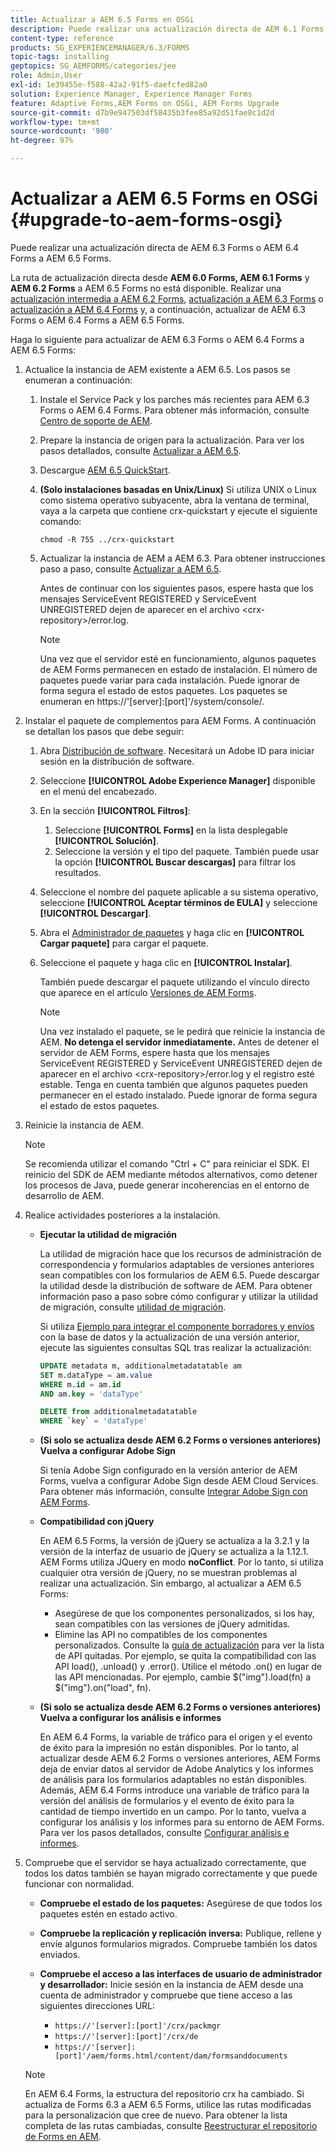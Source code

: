 ```yaml
---
title: Actualizar a AEM 6.5 Forms en OSGi
description: Puede realizar una actualización directa de AEM 6.1 Forms, AEM 6.2 Forms y LiveCycle ES4 SP1 a AEM 6.3 Forms.
content-type: reference
products: SG_EXPERIENCEMANAGER/6.3/FORMS
topic-tags: installing
geptopics: SG_AEMFORMS/categories/jee
role: Admin,User
exl-id: 1e39455e-f588-42a2-91f5-daefcfed82a0
solution: Experience Manager, Experience Manager Forms
feature: Adaptive Forms,AEM Forms on OSGi, AEM Forms Upgrade
source-git-commit: d7b9e947503df58435b3fee85a92d51fae8c1d2d
workflow-type: tm+mt
source-wordcount: '980'
ht-degree: 97%

---
```


# Actualizar a AEM 6.5 Forms en OSGi {#upgrade-to-aem-forms-osgi}

Puede realizar una actualización directa de AEM 6.3 Forms o AEM 6.4 Forms a AEM 6.5 Forms.

La ruta de actualización directa desde **AEM 6.0 Forms, AEM 6.1 Forms** y **AEM 6.2 Forms** a AEM 6.5 Forms no está disponible. Realizar una [actualización intermedia a AEM 6.2 Forms](https://helpx.adobe.com/es/experience-manager/6-2/forms/using/upgrade.html), [actualización a AEM 6.3 Forms](https://helpx.adobe.com/es/experience-manager/6-3/forms/using/upgrade.html) o [actualización a AEM 6.4 Forms](/help/forms/using/upgrade.md) y, a continuación, actualizar de AEM 6.3 Forms o AEM 6.4 Forms a AEM 6.5 Forms.

Haga lo siguiente para actualizar de AEM 6.3 Forms o AEM 6.4 Forms a AEM 6.5 Forms:

1. Actualice la instancia de AEM existente a AEM 6.5. Los pasos se enumeran a continuación:

   1. Instale el Service Pack y los parches más recientes para AEM 6.3 Forms o AEM 6.4 Forms. Para obtener más información, consulte [Centro de soporte de AEM](https://helpx.adobe.com/es/experience-manager/aem-releases-updates.html).
   1. Prepare la instancia de origen para la actualización. Para ver los pasos detallados, consulte [Actualizar a AEM 6.5](/help/sites-deploying/upgrade.md).
   1. Descargue [AEM 6.5 QuickStart](/help/sites-deploying/deploy.md#getting%20the%20software).
   1. **(Solo instalaciones basadas en Unix/Linux)** Si utiliza UNIX o Linux como sistema operativo subyacente, abra la ventana de terminal, vaya a la carpeta que contiene crx-quickstart y ejecute el siguiente comando:

      `chmod -R 755 ../crx-quickstart`

   1. Actualizar la instancia de AEM a AEM 6.3. Para obtener instrucciones paso a paso, consulte [Actualizar a AEM 6.5](/help/sites-deploying/upgrade.md).

      Antes de continuar con los siguientes pasos, espere hasta que los mensajes ServiceEvent REGISTERED y ServiceEvent UNREGISTERED dejen de aparecer en el archivo &lt;crx-repository>/error.log.

      >[!NOTE]
      >
      >Una vez que el servidor esté en funcionamiento, algunos paquetes de AEM Forms permanecen en estado de instalación. El número de paquetes puede variar para cada instalación. Puede ignorar de forma segura el estado de estos paquetes. Los paquetes se enumeran en https://&#39;[server]:[port]&#39;/system/console/.

1. Instalar el paquete de complementos para AEM Forms. A continuación se detallan los pasos que debe seguir:

   1. Abra [Distribución de software](https://experience.adobe.com/downloads). Necesitará un Adobe ID para iniciar sesión en la distribución de software.
   1. Seleccione **[!UICONTROL Adobe Experience Manager]** disponible en el menú del encabezado.
   1. En la sección **[!UICONTROL Filtros]**:
      1. Seleccione **[!UICONTROL Forms]** en la lista desplegable **[!UICONTROL Solución]**.
      1. Seleccione la versión y el tipo del paquete. También puede usar la opción **[!UICONTROL Buscar descargas]** para filtrar los resultados.
   1. Seleccione el nombre del paquete aplicable a su sistema operativo, seleccione **[!UICONTROL Aceptar términos de EULA]** y seleccione **[!UICONTROL Descargar]**.
   1. Abra el [Administrador de paquetes](https://experienceleague.adobe.com/docs/experience-manager-65/administering/contentmanagement/package-manager.html?lang=es) y haga clic en **[!UICONTROL Cargar paquete]** para cargar el paquete.
   1. Seleccione el paquete y haga clic en **[!UICONTROL Instalar]**.

      También puede descargar el paquete utilizando el vínculo directo que aparece en el artículo [Versiones de AEM Forms](https://helpx.adobe.com/es/aem-forms/kb/aem-forms-releases.html).

      >[!NOTE]
      >
      >Una vez instalado el paquete, se le pedirá que reinicie la instancia de AEM. **No detenga el servidor inmediatamente.** Antes de detener el servidor de AEM Forms, espere hasta que los mensajes ServiceEvent REGISTERED y ServiceEvent UNREGISTERED dejen de aparecer en el archivo &lt;crx-repository>/error.log y el registro esté estable. Tenga en cuenta también que algunos paquetes pueden permanecer en el estado instalado. Puede ignorar de forma segura el estado de estos paquetes.

1. Reinicie la instancia de AEM.

   >[!NOTE]
   >
   >Se recomienda utilizar el comando &quot;Ctrl + C&quot; para reiniciar el SDK. El reinicio del SDK de AEM mediante métodos alternativos, como detener los procesos de Java, puede generar incoherencias en el entorno de desarrollo de AEM.

1. Realice actividades posteriores a la instalación.

   * **Ejecutar la utilidad de migración**

     La utilidad de migración hace que los recursos de administración de correspondencia y formularios adaptables de versiones anteriores sean compatibles con los formularios de AEM 6.5. Puede descargar la utilidad desde la distribución de software de AEM. Para obtener información paso a paso sobre cómo configurar y utilizar la utilidad de migración, consulte [utilidad de migración](../../forms/using/migration-utility.md).

     Si utiliza [Ejemplo para integrar el componente borradores y envíos](https://helpx.adobe.com/es/experience-manager/6-3/forms/using/integrate-draft-submission-database.html) con la base de datos y la actualización de una versión anterior, ejecute las siguientes consultas SQL tras realizar la actualización:

     ```sql
     UPDATE metadata m, additionalmetadatatable am
     SET m.dataType = am.value
     WHERE m.id = am.id
     AND am.key = 'dataType'
     ```

     ```sql
     DELETE from additionalmetadatatable
     WHERE `key` = 'dataType'
     ```

   * **(Si solo se actualiza desde AEM 6.2 Forms o versiones anteriores) Vuelva a configurar Adobe Sign**

     Si tenía Adobe Sign configurado en la versión anterior de AEM Forms, vuelva a configurar Adobe Sign desde AEM Cloud Services. Para obtener más información, consulte [Integrar Adobe Sign con AEM Forms](../../forms/using/adobe-sign-integration-adaptive-forms.md).

   * **Compatibilidad con jQuery**

     En AEM 6.5 Forms, la versión de jQuery se actualiza a la 3.2.1 y la versión de la interfaz de usuario de jQuery se actualiza a la 1.12.1. AEM Forms utiliza JQuery en modo **noConflict**. Por lo tanto, si utiliza cualquier otra versión de jQuery, no se muestran problemas al realizar una actualización. Sin embargo, al actualizar a AEM 6.5 Forms:

      * Asegúrese de que los componentes personalizados, si los hay, sean compatibles con las versiones de jQuery admitidas.
      * Elimine las API no compatibles de los componentes personalizados. Consulte la [guía de actualización](https://jquery.com/upgrade-guide/3.0/) para ver la lista de API quitadas. Por ejemplo, se quita la compatibilidad con las API load(), .unload() y .error(). Utilice el método .on() en lugar de las API mencionadas. Por ejemplo, cambie $(&quot;img&quot;).load(fn) a $(&quot;img&quot;).on(&quot;load&quot;, fn).

   * **(Si solo se actualiza desde AEM 6.2 Forms o versiones anteriores) Vuelva a configurar los análisis e informes**

     En AEM 6.4 Forms, la variable de tráfico para el origen y el evento de éxito para la impresión no están disponibles. Por lo tanto, al actualizar desde AEM 6.2 Forms o versiones anteriores, AEM Forms deja de enviar datos al servidor de Adobe Analytics y los informes de análisis para los formularios adaptables no están disponibles. Además, AEM 6.4 Forms introduce una variable de tráfico para la versión del análisis de formularios y el evento de éxito para la cantidad de tiempo invertido en un campo. Por lo tanto, vuelva a configurar los análisis y los informes para su entorno de AEM Forms. Para ver los pasos detallados, consulte [Configurar análisis e informes](../../forms/using/configure-analytics-forms-documents.md).

1. Compruebe que el servidor se haya actualizado correctamente, que todos los datos también se hayan migrado correctamente y que puede funcionar con normalidad.

   * **Compruebe el estado de los paquetes:** Asegúrese de que todos los paquetes estén en estado activo.
   * **Compruebe la replicación y replicación inversa:** Publique, rellene y envíe algunos formularios migrados. Compruebe también los datos enviados.
   * **Compruebe el acceso a las interfaces de usuario de administrador y desarrollador:** Inicie sesión en la instancia de AEM desde una cuenta de administrador y compruebe que tiene acceso a las siguientes direcciones URL:

      * `https://'[server]:[port]'/crx/packmgr`
      * `https://'[server]:[port]'/crx/de`
      * `https://'[server]:[port]'/aem/forms.html/content/dam/formsanddocuments`

   >[!NOTE]
   >
   >En AEM 6.4 Forms, la estructura del repositorio crx ha cambiado. Si actualiza de Forms 6.3 a AEM 6.5 Forms, utilice las rutas modificadas para la personalización que cree de nuevo. Para obtener la lista completa de las rutas cambiadas, consulte [Reestructurar el repositorio de Forms en AEM](/help/sites-deploying/forms-repository-restructuring-in-aem-6-5.md).
